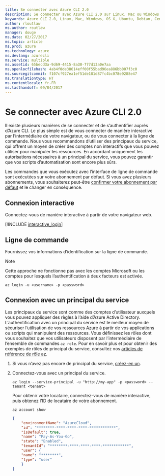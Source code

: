```yaml
---
title: Se connecter avec Azure CLI 2.0
description: Se connecter avec Azure CLI 2.0 sur Linux, Mac ou Windows.
keywords: Azure CLI 2.0, Linux, Mac, Windows, OS X, Ubuntu, Debian, CentOS, RHEL, SUSE, CoreOS, Docker, Windows, Python, PIP
author: rloutlaw
ms.author: routlaw
manager: douge
ms.date: 02/27/2017
ms.topic: article
ms.prod: azure
ms.technology: azure
ms.devlang: azurecli
ms.service: multiple
ms.assetid: 65becd3a-9d69-4415-8a30-777d13a0e7aa
ms.openlocfilehash: 4ab4f0de38614eff00f55bad96ea886bb007f3c0
ms.sourcegitcommit: f107cf927ea1ef51de181d87fc4bc078e9288e47
ms.translationtype: HT
ms.contentlocale: fr-FR
ms.lasthandoff: 09/04/2017
---
```

# <a name="log-in-with-azure-cli-20"></a>Se connecter avec Azure CLI 2.0

Il existe plusieurs manières de se connecter et de s’authentifier auprès d’Azure CLI. Le plus simple est de vous connecter de manière interactive par l’intermédiaire de votre navigateur, ou de vous connecter à la ligne de commande. Nous vous recommandons d’utiliser des principaux du service, qui offrent un moyen de créer des comptes non interactifs que vous pouvez utiliser pour manipuler les ressources. En accordant uniquement les autorisations nécessaires à un principal du service, vous pouvez garantir que vos scripts d’automatisation sont encore plus sûrs.

Les commandes que vous exécutez avec l’interface de ligne de commande sont exécutées sur votre abonnement par défaut.  Si vous avez plusieurs abonnements, vous souhaiterez peut-être [confirmer votre abonnement par défaut](manage-azure-subscriptions-azure-cli.md) et le changer en conséquence.

## <a name="interactive-log-in"></a>Connexion interactive

Connectez-vous de manière interactive à partir de votre navigateur web.

[!INCLUDE [interactive_login](includes/interactive-login.md)]

## <a name="command-line"></a>Ligne de commande

Fournissez vos informations d’identification sur la ligne de commande.

> [!Note]
> Cette approche ne fonctionne pas avec les comptes Microsoft ou les comptes pour lesquels l’authentification à deux facteurs est activée.

```azurecli-interactive
az login -u <username> -p <password>
```

## <a name="logging-in-with-a-service-principal"></a>Connexion avec un principal du service

Les principaux du service sont comme des comptes d’utilisateur auxquels vous pouvez appliquer des règles à l’aide d’Azure Active Directory.
L’authentification avec un principal du service est le meilleur moyen de sécuriser l’utilisation de vos ressources Azure à partir de vos applications ou scripts qui manipulent des ressources.
Vous définissez les rôles dont vous souhaitez que vos utilisateurs disposent par l’intermédiaire de l’ensemble de commandes `az role`.
Pour en savoir plus et pour obtenir des exemples de rôles de principal du service, consultez nos [articles de référence de rôle az](https://docs.microsoft.com/cli/azure/role.md).

1. Si vous n’avez pas encore de principal du service, [créez-en un](create-an-azure-service-principal-azure-cli.md).

1. Connectez-vous avec un principal du service.

   ```azurecli-interactive
   az login --service-principal -u "http://my-app" -p <password> --tenant <tenant>
   ```

   Pour obtenir votre locataire, connectez-vous de manière interactive, puis obtenez l’ID de locataire de votre abonnement.

   ```azurecli
   az account show
   ```

   ```json
   {
       "environmentName": "AzureCloud",
       "id": "********-****-****-****-************",
       "isDefault": true,
       "name": "Pay-As-You-Go",
       "state": "Enabled",
       "tenantId": "********-****-****-****-************",
       "user": {
       "name": "********",
       "type": "user"
       }
   }
   ```